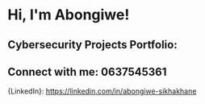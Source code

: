 <h1>Hi, I'm Abongiwe! </h1>

<h2> Cybersecurity Projects Portfolio:</h2>











<h2> Connect with me: 0637545361</h2>




{LinkedIn}: https://linkedin.com/in/abongiwe-sikhakhane
